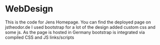 # WebDesign
This is the code for Jens Homepage. You can find the deployed page on jstheodor.de
I used bootstrap for a lot of the design added custom css and some js.
As the page is hosted in Germany bootstrap is integrated via compiled CSS and JS links/scripts
